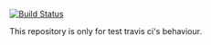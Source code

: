 [![Build Status](https://travis-ci.org/hi-ogawa/travis_ci_test.svg?branch=master)](https://travis-ci.org/hi-ogawa/travis_ci_test)

This repository is only for test travis ci's behaviour.
